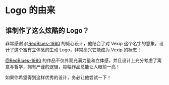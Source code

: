 # Logo 的由来

## 谁制作了这么炫酷的 Logo？

<a href="https://richuangangban1980.lofter.com/" target="_blank">
  <Avatar src="https://avaimg.lf127.net/img/VWFKdUs5VzZzdTBRMzBRdVZBWmczYm4vOWdUc1hUSXlORlhOaUxWUUZVNDluOTZ0c3Z4dlR3PT0.jpg?imageView&thumbnail=128x128&quality=90&type=jpg" :size="64" circle></Avatar>
</a>

非常感谢 [@RedBlues-1980](https://richuangangban1980.lofter.com/) 的倾心设计，他结合了对 Vexip 这个名字的意象，设计了这个富有立体感的生动 Logo，非常高兴它能成为 Vexip 的标志！

[@RedBlues-1980](https://richuangangban1980.lofter.com/) 的作品不仅外观充满力量和立体感，并且设计上充分考虑了寓意与哲学，拥有严谨的逻辑，每幅作品总能让人眼前一亮！

如果你希望得到这样优秀的设计，务必让他尝试一下！

